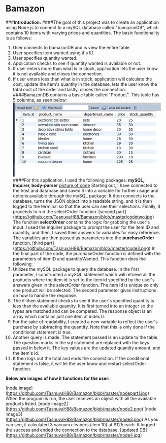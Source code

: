 # Bamazon 
###**Introduction:**
####The goal of this project was to create an application using Node.js to connect to a mySQL database called "bamazonDB", which contains 10 items with varying prices and quantities. The basic functionality is as follows:
1. User connects to bamazonDB and is view the entire table.
2. User specifies item wanted using it's ID.
3. User specifies quantity wanted.
4. Application checks to see if quantity wanted is available or not.
5. If user enters more than what is in stock, application lets the user know it is not available and closes the connection.
6. If user enters less than what is in stock, application will calculate the cost, update the item's quantity in the database, lets the user know the total cost of the order and lastly, closes the connection.
####BamazonDB contains a basic table called "Product". This table has 5 columns, as seen below: 
![picture of initial table values](https://github.com/TasnuvaH88/Bamazon/blob/master/initProdTable.jpg)
####For this application, I used the following packages: **mySQL, Inquirer, body-parser**
[picture of code](https://github.com/TasnuvaH88/Bamazon/blob/master/code.jpg)
Starting out, I have connected to the host and database and saved it into a variable for further usage and options available through the mySQL package. It then connects to the database, turns the JSON object into a readable string, and it is then logged to the terminal so that the user can see their selections. Finally, it proceeds to run the selectOrder function.
[second part] (https://github.com/TasnuvaH88/Bamazon/blob/master/codetwo.jpg)
The function **selectOrder** contains the logic for grabbing the user's input. I used the inquirer package to prompt the user for the item ID and quantity, and then, I saved their answers to variables for easy reference. The variables are then passed as parameters into the **purchaseOrder** function.
[third part] (https://github.com/TasnuvaH88/Bamazon/blob/master/code3.png) 
In the final part of the code, the purchaseOrder function is defined with the parameters of itemID and quantityWanted. This function does the following:
1. Utilizes the mySQL package to query the database. In the first parameter, I constructed a mySQL statement which will retrieve all the products where the item id is set to the item id specified by the user's answers given in the selectOrder function. The item id is unique so only one product will be selected. The second parameter gives instructions on how to handle the response.
2. The if-then statement checks to see if the user's specified quantity is less than the available quantity. It is first turned into an integer so the types are matched and can be compared. The response object is an array which contains just one item at index 0. 
3. For the sake of readability, I created a new variable to reflect the user's purchase by subtracting the quantity. Note that this is only done if the conditional statement is true. 
4. Another query is made. The statement passed is an update to the table. The question marks in the sql statement are replaced with the keys passed in below it. The key values are the updated quantity amount, and the item's id. 
5. It then logs out the total and ends the connection. If the conditional statement is false, it will let the user know and restart selectOrder function.

**Below are images of how it functions for the user:**

[node image] (https://github.com/TasnuvaH88/Bamazon/blob/master/nodepart1.jpg) 
When the program is run, the user receives an object with all the available products listed.
[node image2] (https://github.com/TasnuvaH88/Bamazon/blob/master/node2.png) 
[node image3] (https://github.com/TasnuvaH88/Bamazon/blob/master/node3.png) 
As you can see, it calculated 3 vacuum cleaners (item 10) at $125 each. It logged the success and ended the connection to the database.
[updated DB] (https://github.com/TasnuvaH88/Bamazon/blob/master/node4.jpg) 




